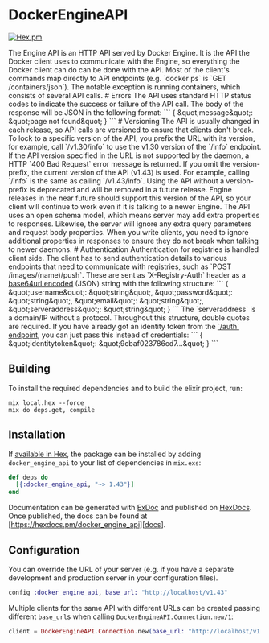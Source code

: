 # DockerEngineAPI

[![Hex.pm](https://img.shields.io/hexpm/v/ex_docker_engine_api.svg)]()

The Engine API is an HTTP API served by Docker Engine. It is the API the Docker client uses to communicate with the Engine, so everything the Docker client can do can be done with the API.  Most of the client&#39;s commands map directly to API endpoints (e.g. &#x60;docker ps&#x60; is &#x60;GET /containers/json&#x60;). The notable exception is running containers, which consists of several API calls.  # Errors  The API uses standard HTTP status codes to indicate the success or failure of the API call. The body of the response will be JSON in the following format:  &#x60;&#x60;&#x60; {   \&quot;message\&quot;: \&quot;page not found\&quot; } &#x60;&#x60;&#x60;  # Versioning  The API is usually changed in each release, so API calls are versioned to ensure that clients don&#39;t break. To lock to a specific version of the API, you prefix the URL with its version, for example, call &#x60;/v1.30/info&#x60; to use the v1.30 version of the &#x60;/info&#x60; endpoint. If the API version specified in the URL is not supported by the daemon, a HTTP &#x60;400 Bad Request&#x60; error message is returned.  If you omit the version-prefix, the current version of the API (v1.43) is used. For example, calling &#x60;/info&#x60; is the same as calling &#x60;/v1.43/info&#x60;. Using the API without a version-prefix is deprecated and will be removed in a future release.  Engine releases in the near future should support this version of the API, so your client will continue to work even if it is talking to a newer Engine.  The API uses an open schema model, which means server may add extra properties to responses. Likewise, the server will ignore any extra query parameters and request body properties. When you write clients, you need to ignore additional properties in responses to ensure they do not break when talking to newer daemons.   # Authentication  Authentication for registries is handled client side. The client has to send authentication details to various endpoints that need to communicate with registries, such as &#x60;POST /images/(name)/push&#x60;. These are sent as &#x60;X-Registry-Auth&#x60; header as a [base64url encoded](https://tools.ietf.org/html/rfc4648#section-5) (JSON) string with the following structure:  &#x60;&#x60;&#x60; {   \&quot;username\&quot;: \&quot;string\&quot;,   \&quot;password\&quot;: \&quot;string\&quot;,   \&quot;email\&quot;: \&quot;string\&quot;,   \&quot;serveraddress\&quot;: \&quot;string\&quot; } &#x60;&#x60;&#x60;  The &#x60;serveraddress&#x60; is a domain/IP without a protocol. Throughout this structure, double quotes are required.  If you have already got an identity token from the [&#x60;/auth&#x60; endpoint](#operation/SystemAuth), you can just pass this instead of credentials:  &#x60;&#x60;&#x60; {   \&quot;identitytoken\&quot;: \&quot;9cbaf023786cd7...\&quot; } &#x60;&#x60;&#x60; 

## Building

To install the required dependencies and to build the elixir project, run:

```console
mix local.hex --force
mix do deps.get, compile
```

## Installation

If [available in Hex][], the package can be installed by adding `docker_engine_api` to
your list of dependencies in `mix.exs`:

```elixir
def deps do
  [{:docker_engine_api, "~> 1.43"}]
end
```

Documentation can be generated with [ExDoc][] and published on [HexDocs][]. Once published, the docs can be found at
[https://hexdocs.pm/docker_engine_api][docs].

## Configuration

You can override the URL of your server (e.g. if you have a separate development and production server in your
configuration files).

```elixir
config :docker_engine_api, base_url: "http://localhost/v1.43"
```

Multiple clients for the same API with different URLs can be created passing different `base_url`s when calling
`DockerEngineAPI.Connection.new/1`:

```elixir
client = DockerEngineAPI.Connection.new(base_url: "http://localhost/v1.43")
```

[exdoc]: https://github.com/elixir-lang/ex_doc
[hexdocs]: https://hexdocs.pm
[available in hex]: https://hex.pm/docs/publish
[docs]: https://hexdocs.pm/docker_engine_api
